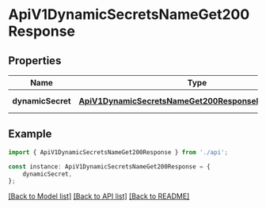 # ApiV1DynamicSecretsNameGet200Response


## Properties

Name | Type | Description | Notes
------------ | ------------- | ------------- | -------------
**dynamicSecret** | [**ApiV1DynamicSecretsNameGet200ResponseDynamicSecret**](ApiV1DynamicSecretsNameGet200ResponseDynamicSecret.md) |  | [default to undefined]

## Example

```typescript
import { ApiV1DynamicSecretsNameGet200Response } from './api';

const instance: ApiV1DynamicSecretsNameGet200Response = {
    dynamicSecret,
};
```

[[Back to Model list]](../README.md#documentation-for-models) [[Back to API list]](../README.md#documentation-for-api-endpoints) [[Back to README]](../README.md)
